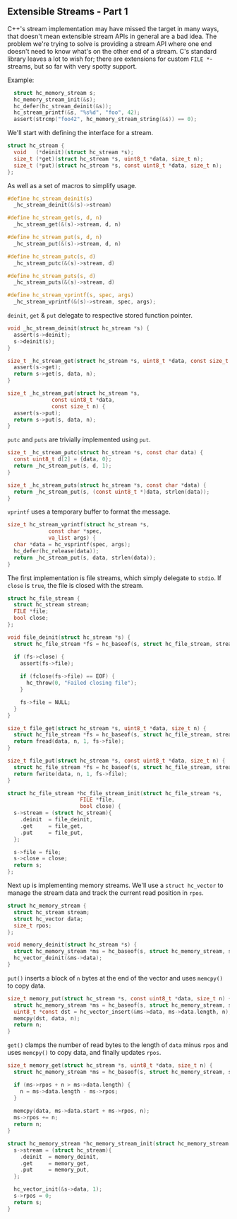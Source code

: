 ## Extensible Streams - Part 1
C++'s stream implementation may have missed the target in many ways, that doesn't mean extensible stream APIs in general are a bad idea. The problem we're trying to solve is providing a stream API where one end doesn't need to know what's on the other end of a stream. C's standard library leaves a lot to wish for; there are extensions for custom `FILE *`-streams, but so far with very spotty support.

Example:
```C
  struct hc_memory_stream s;
  hc_memory_stream_init(&s);
  hc_defer(hc_stream_deinit(&s));
  hc_stream_printf(&s, "%s%d", "foo", 42);
  assert(strcmp("foo42", hc_memory_stream_string(&s)) == 0);
```

We'll start with defining the interface for a stream.

```C
struct hc_stream {
  void   (*deinit)(struct hc_stream *s);
  size_t (*get)(struct hc_stream *s, uint8_t *data, size_t n);
  size_t (*put)(struct hc_stream *s, const uint8_t *data, size_t n);
};
```

As well as a set of macros to simplify usage.

```C
#define hc_stream_deinit(s)			
  _hc_stream_deinit(&(s)->stream)

#define hc_stream_get(s, d, n)			
  _hc_stream_get(&(s)->stream, d, n)

#define hc_stream_put(s, d, n)			
  _hc_stream_put(&(s)->stream, d, n)

#define hc_stream_putc(s, d)			
  _hc_stream_putc(&(s)->stream, d)

#define hc_stream_puts(s, d)			
  _hc_stream_puts(&(s)->stream, d)

#define hc_stream_vprintf(s, spec, args)	
  _hc_stream_vprintf(&(s)->stream, spec, args);
```

`deinit`, `get` & `put` delegate to respective stored function pointer.

```C
void _hc_stream_deinit(struct hc_stream *s) {
  assert(s->deinit);
  s->deinit(s);
}

size_t _hc_stream_get(struct hc_stream *s, uint8_t *data, const size_t n) {
  assert(s->get);
  return s->get(s, data, n);
}

size_t _hc_stream_put(struct hc_stream *s,
		      const uint8_t *data,
		      const size_t n) {
  assert(s->put);
  return s->put(s, data, n);
}
```

`putc` and `puts` are trivially implemented using `put`.

```C
size_t _hc_stream_putc(struct hc_stream *s, const char data) {
  const uint8_t d[2] = {data, 0};
  return _hc_stream_put(s, d, 1);
}

size_t _hc_stream_puts(struct hc_stream *s, const char *data) {
  return _hc_stream_put(s, (const uint8_t *)data, strlen(data));
}
```

`vprintf` uses a temporary buffer to format the message.

```C
size_t hc_stream_vprintf(struct hc_stream *s,
			 const char *spec,
			 va_list args) {
  char *data = hc_vsprintf(spec, args);
  hc_defer(hc_release(data));
  return _hc_stream_put(s, data, strlen(data));
}
```

The first implementation is file streams, which simply delegate to `stdio`. If `close` is `true`, the file is closed with the stream.

```C
struct hc_file_stream {
  struct hc_stream stream;
  FILE *file;
  bool close;
};

void file_deinit(struct hc_stream *s) {
  struct hc_file_stream *fs = hc_baseof(s, struct hc_file_stream, stream);

  if (fs->close) {
    assert(fs->file);
  
    if (fclose(fs->file) == EOF) {
      hc_throw(0, "Failed closing file");
    }

    fs->file = NULL;
  }
}

size_t file_get(struct hc_stream *s, uint8_t *data, size_t n) {
  struct hc_file_stream *fs = hc_baseof(s, struct hc_file_stream, stream);
  return fread(data, n, 1, fs->file);
}

size_t file_put(struct hc_stream *s, const uint8_t *data, size_t n) {
  struct hc_file_stream *fs = hc_baseof(s, struct hc_file_stream, stream);
  return fwrite(data, n, 1, fs->file);
}

struct hc_file_stream *hc_file_stream_init(struct hc_file_stream *s,
					   FILE *file,
					   bool close) {
  s->stream = (struct hc_stream){
    .deinit  = file_deinit,
    .get     = file_get,
    .put     = file_put,
  };

  s->file = file;
  s->close = close;
  return s;
};
```

Next up is implementing memory streams. We'll use a `struct hc_vector` to manage the stream data and track the current read position in `rpos`.

```C
struct hc_memory_stream {
  struct hc_stream stream;
  struct hc_vector data;
  size_t rpos;
};

void memory_deinit(struct hc_stream *s) {
  struct hc_memory_stream *ms = hc_baseof(s, struct hc_memory_stream, stream);
  hc_vector_deinit(&ms->data);
}
```

`put()` inserts a block of `n` bytes at the end of the vector and uses `memcpy()` to copy data.

```C
size_t memory_put(struct hc_stream *s, const uint8_t *data, size_t n) {
  struct hc_memory_stream *ms = hc_baseof(s, struct hc_memory_stream, stream);
  uint8_t *const dst = hc_vector_insert(&ms->data, ms->data.length, n);
  memcpy(dst, data, n);
  return n;
}
```

`get()` clamps the number of read bytes to the length of `data` minus `rpos` and uses `memcpy()` to copy data, and finally updates `rpos`. 

```C
size_t memory_get(struct hc_stream *s, uint8_t *data, size_t n) {
  struct hc_memory_stream *ms = hc_baseof(s, struct hc_memory_stream, stream);

  if (ms->rpos + n > ms->data.length) {
    n = ms->data.length - ms->rpos;
  }
  
  memcpy(data, ms->data.start + ms->rpos, n);
  ms->rpos += n;
  return n;
}

struct hc_memory_stream *hc_memory_stream_init(struct hc_memory_stream *s) {
  s->stream = (struct hc_stream){
    .deinit  = memory_deinit,
    .get     = memory_get,
    .put     = memory_put,
  };

  hc_vector_init(&s->data, 1);
  s->rpos = 0;
  return s;
}
```